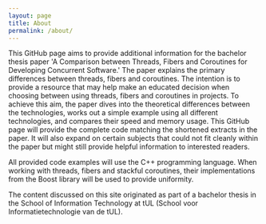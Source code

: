```yaml
---
layout: page
title: About
permalink: /about/
---
```


This GitHub page aims to provide additional information for the bachelor thesis paper 'A Comparison between Threads, Fibers and Coroutines for Developing Concurrent Software.'
The paper explains the primary differences between threads, fibers and coroutines.
The intention is to provide a resource that may help make an educated decision when choosing between using threads, fibers and coroutines in projects.
To achieve this aim, the paper dives into the theoretical differences between the technologies, works out a simple example using all different technologies, and compares their speed and memory usage.
This GitHub page will provide the complete code matching the shortened extracts in the paper.
It will also expand on certain subjects that could not fit cleanly within the paper but might still provide helpful information to interested readers.

All provided code examples will use the C++ programming language.
When working with threads, fibers and stackful coroutines, their implementations from the Boost library will be used to provide uniformity.

The content discussed on this site originated as part of a bachelor thesis in the School of Information Technology at tUL (School voor Informatietechnologie van de tUL).